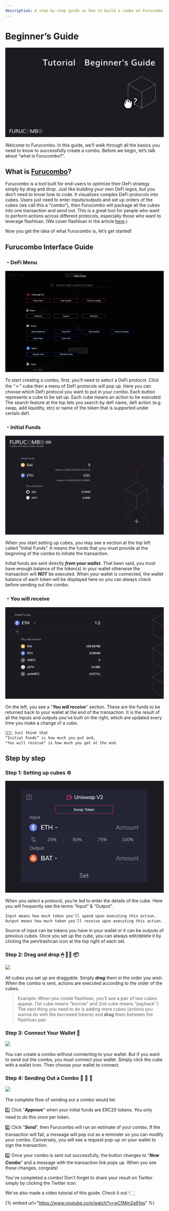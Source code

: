 ```yaml
---
description: A step-by-step guide on how to build a combo on Furucombo!
---
```


# Beginner’s Guide

![](<../../.gitbook/assets/image (3) (1).png>)

Welcome to Furucombo. In this guide, we’ll walk through all the basics you need to know to successfully create a combo. Before we begin, let’s talk about “what is Furucombo?”.

## What is [Furucombo](https://furucombo.app/)?

Furucombo is a tool built for end-users to optimize their DeFi strategy simply by drag and drop. Just like building your own DeFi legos, but you don’t need to know how to code. It visualizes complex DeFi protocols into cubes. Users just need to enter inputs/outputs and set up orders of the cubes (we call this a “combo”), then Furucombo will package all the cubes into one transaction and send out. This is a great tool for people who want to perform actions across different protocols, especially those who want to leverage flashloan. (We cover flashloan in the article [here](https://medium.com/furucombo/create-flashloan-combo-on-furucombo-c7c3b23267f0).)

Now you get the idea of what Furucombo is, let’s get started!

## Furucombo Interface Guide <a href="#229e" id="229e"></a>

### ・DeFi Menu <a href="#e7c5" id="e7c5"></a>

![](<../../.gitbook/assets/image (27).png>)

To start creating a combo, first, you’ll need to select a DeFi protocol. Click the “＋” cube then a menu of DeFi protocols will pop up. Here you can choose which DeFi protocol you want to put in your combo. Each button represents a cube to be set up. Each cube means an action to be executed. The search feature at the top lets you search by defi name, defi action (e.g. swap, add liquidity, etc) or name of the token that is supported under certain defi.

### ・Initial Funds <a href="#1bcf" id="1bcf"></a>

![](<../../.gitbook/assets/image (31).png>)

When you start setting up cubes, you may see a section at the top left called “Initial Funds”. It means the funds that you must provide at the beginning of the combo to initiate the transaction.

Initial funds are sent directly _**from your wallet.**_ That been said, you must have enough balance of the token(s) in your wallet otherwise the transaction will _**NOT**_ be executed. When your wallet is connected, the wallet balance of each token will be displayed here so you can always check before sending out the combo.

### ・You will receive <a href="#5cd0" id="5cd0"></a>

![](<../../.gitbook/assets/image (22).png>)



On the left, you see a “_**You will receive**_” section. These are the funds to be returned back to your wallet at the end of the transaction. It is the result of all the inputs and outputs you’ve built on the right, which are updated every time you make a change of a cube.

```
👩🏻‍🏫 Just think that 
“Initial Funds” is how much you put and, 
"You will receive" is how much you get at the end.
```

## Step by step <a href="#2fb4" id="2fb4"></a>

### Step 1: Setting up cubes ⚙️ <a href="#0903" id="0903"></a>

![](<../../.gitbook/assets/image (19).png>)

When you select a protocol, you’re led to enter the details of the cube. Here you will frequently see the terms “Input” & “Output”.

```
Input means how much token you'll spend upon executing this action.
Output means how much token you'll receive upon executing this action.
```

Source of input can be tokens you have in your wallet or it can be outputs of previous cubes. Once you set up the cube, you can always edit/delete it by clicking the pen/trashcan icon at the top right of each set.

### Step 2: Drag and drop 🖱 ✋🏻 📦 <a href="#5853" id="5853"></a>

![](../../.gitbook/assets/1\_IoY6IDMU4sMF-3GcuoeBMw.gif)

All cubes you set up are draggable. Simply _**drag**_ them in the order you wish. When the combo is sent, actions are executed according to the order of the cubes.

> Example: When you create flashloan, you’ll see a pair of two cubes appear. (1st cube means “borrow” and 2nd cube means “payback”.) The next thing you need to do is adding more cubes (actions you wanna do with the borrowed tokens) and **drag** them between the flashloan pair.

### Step 3: Connect Your Wallet 👛 <a href="#f5ac" id="f5ac"></a>

![](../../.gitbook/assets/1\_OQuSodPu0Ues59xxPALG0Q.gif)

You can create a combo without connecting to your wallet. But if you want to send out the combo, you must connect your wallet. Simply click the cube with a wallet icon. Then choose your wallet to connect.

### Step 4: Sending Out a Combo 🔗 🎉 🎁 <a href="#bafb" id="bafb"></a>

![](../../.gitbook/assets/1\_N7oVqm9E2XX-Z8VaWws52A.gif)

The complete flow of sending out a combo would be:

1️⃣ Click “_**Approve**_” when your initial funds are ERC20 tokens. You only need to do this once per token.

2️⃣ Click “_**Send**_”, then Furucombo will run an estimate of your combo. If the transaction will fail, a message will pop out as a reminder so you can modify your combo. Conversely, you will see a request pop-up on your wallet to sign the transaction.

3️⃣ Once your combo is sent out successfully, the button changes to “_**New Combo**_” and a message with the transaction link pops up. When you see these changes, congrats!

You’ve completed a combo! Don’t forget to share your result on Twitter simply by clicking the Twitter icon.

We’ve also made a video tutorial of this guide. Check it out 👇🏻

{% embed url="https://www.youtube.com/watch?v=wCfMm2a91qs" %}

## &#x20;<a href="#c2c7" id="c2c7"></a>
